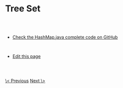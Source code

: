 # Tree Set

<br>
<br>

- <a class="blue" href="https://github.com/nisabmohd/Data-Structures/blob/master/src/Maps/HashMapCustom.java">Check the HashMap.java complete code on GitHub</a>

<br>

- <a class="blue" href="https://github.com/dsatease/ds-ease-react/blob/main/src/content/docs/hashmap.md">Edit this page</a>

<br><br>

<div class="same-line-gap">
<a class="blue" href="/trees?topic=N-arry-tree"> \< Previous</a>
<a class="blue" href="/maps?topic=linkedhashmap">Next \> </a>
</div>


<br>
<br>
<br>
<br>